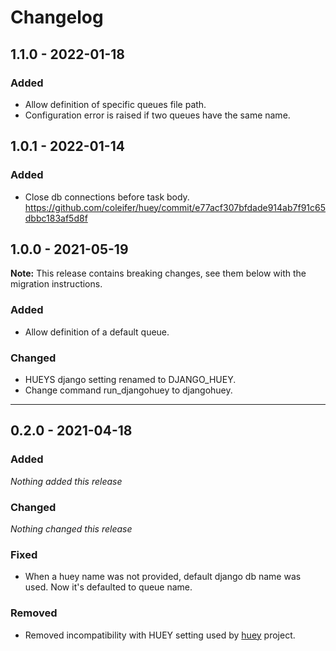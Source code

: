 # Changelog

## 1.1.0 - 2022-01-18
### Added
- Allow definition of specific queues file path.
- Configuration error is raised if two queues have the same name.

## 1.0.1 - 2022-01-14
### Added
- Close db connections before task body. https://github.com/coleifer/huey/commit/e77acf307bfdade914ab7f91c65dbbc183af5d8f

## 1.0.0 - 2021-05-19
**Note:** This release contains breaking changes, see them below with the migration instructions.

### Added
- Allow definition of a default queue.

### Changed
- HUEYS django setting renamed to DJANGO_HUEY.
- Change command run_djangohuey to djangohuey.

---

## 0.2.0 - 2021-04-18

### Added
*Nothing added this release*

### Changed
*Nothing changed this release*

### Fixed
- When a huey name was not provided, default django db name was used. Now it's defaulted to queue name.

### Removed
- Removed incompatibility with HUEY setting used by [huey](https://github.com/coleifer/huey) project.
